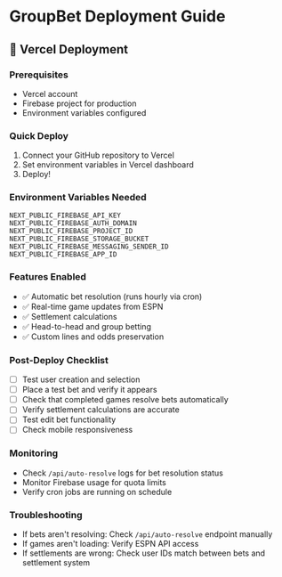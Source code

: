# GroupBet Deployment Guide

## 🚀 Vercel Deployment

### Prerequisites
- Vercel account
- Firebase project for production
- Environment variables configured

### Quick Deploy
1. Connect your GitHub repository to Vercel
2. Set environment variables in Vercel dashboard
3. Deploy!

### Environment Variables Needed
```
NEXT_PUBLIC_FIREBASE_API_KEY
NEXT_PUBLIC_FIREBASE_AUTH_DOMAIN
NEXT_PUBLIC_FIREBASE_PROJECT_ID
NEXT_PUBLIC_FIREBASE_STORAGE_BUCKET
NEXT_PUBLIC_FIREBASE_MESSAGING_SENDER_ID
NEXT_PUBLIC_FIREBASE_APP_ID
```

### Features Enabled
- ✅ Automatic bet resolution (runs hourly via cron)
- ✅ Real-time game updates from ESPN
- ✅ Settlement calculations
- ✅ Head-to-head and group betting
- ✅ Custom lines and odds preservation

### Post-Deploy Checklist
- [ ] Test user creation and selection
- [ ] Place a test bet and verify it appears
- [ ] Check that completed games resolve bets automatically
- [ ] Verify settlement calculations are accurate
- [ ] Test edit bet functionality
- [ ] Check mobile responsiveness

### Monitoring
- Check `/api/auto-resolve` logs for bet resolution status
- Monitor Firebase usage for quota limits
- Verify cron jobs are running on schedule

### Troubleshooting
- If bets aren't resolving: Check `/api/auto-resolve` endpoint manually
- If games aren't loading: Verify ESPN API access
- If settlements are wrong: Check user IDs match between bets and settlement system